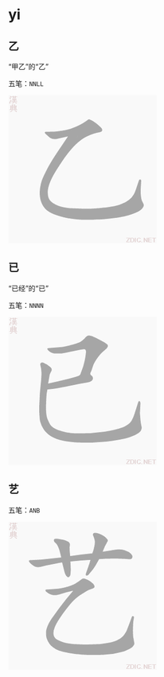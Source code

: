 # yi

## 乙

“甲乙”的“乙”

五笔：`NNLL`

![乙](../images/4E59.gif)

## 已

“已经”的“已”

五笔：`NNNN`

![已](../images/5DF2.gif)

## 艺

五笔：`ANB`

![艺](../images/827A.gif)
